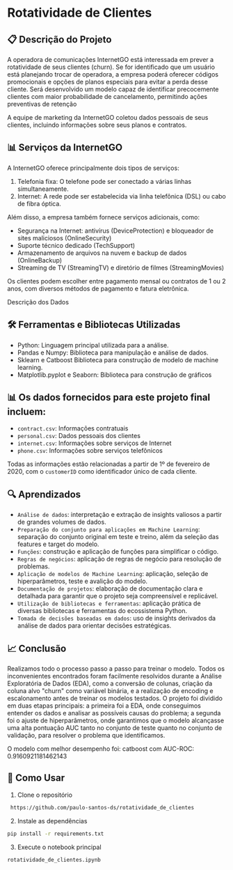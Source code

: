 # Rotatividade de Clientes


## 📋 Descrição do Projeto

A operadora de comunicações InternetGO está interessada em prever a rotatividade de seus clientes (churn). Se for identificado que um usuário está planejando trocar de operadora, a empresa poderá oferecer códigos promocionais e opções de planos especiais para evitar a perda desse cliente. Será desenvolvido um modelo capaz de identificar precocemente clientes com maior probabilidade de cancelamento, permitindo ações preventivas de retenção

A equipe de marketing da InternetGO coletou dados pessoais de seus clientes, incluindo informações sobre seus planos e contratos.

## 📊 Serviços da InternetGO

A InternetGO oferece principalmente dois tipos de serviços:

1. Telefonia fixa: O telefone pode ser conectado a várias linhas simultaneamente.
2. Internet: A rede pode ser estabelecida via linha telefônica (DSL) ou cabo de fibra óptica.

Além disso, a empresa também fornece serviços adicionais, como:

- Segurança na Internet: antivírus (DeviceProtection) e bloqueador de sites maliciosos (OnlineSecurity)
- Suporte técnico dedicado (TechSupport)
- Armazenamento de arquivos na nuvem e backup de dados (OnlineBackup)
- Streaming de TV (StreamingTV) e diretório de filmes (StreamingMovies)

Os clientes podem escolher entre pagamento mensal ou contratos de 1 ou 2 anos, com diversos métodos de pagamento e fatura eletrônica.

Descrição dos Dados

## 🛠️ Ferramentas e Bibliotecas Utilizadas
- Python: Linguagem principal utilizada para a análise.
- Pandas e Numpy: Biblioteca para manipulação e análise de dados.
- Sklearn e Catboost Biblioteca para construção de modelo de machine learning.
- Matplotlib.pyplot e Seaborn: Biblioteca para construção de gráficos

## 📊 Os dados fornecidos para este projeto final incluem:

- `contract.csv`: Informações contratuais
- `personal.csv`: Dados pessoais dos clientes
- `internet.csv`: Informações sobre serviços de Internet
- `phone.csv`: Informações sobre serviços telefônicos

Todas as informações estão relacionadas a partir de 1º de fevereiro de 2020, com o `customerID` como identificador único de cada cliente.

## 🔍 Aprendizados

- `Análise de dados`: interpretação e extração de insights valiosos a partir de grandes volumes de dados.
- `Preparação do conjunto para aplicações em Machine Learning`: separação do conjunto original em teste e treino, além da seleção das features e target do modelo.
- `Funções`: construção e aplicação de funções para simplificar o código.
-  `Regras de negócios`: aplicação de regras de negócio para resolução de problemas.
-  `Aplicação de modelos de Machine Learning`: aplicação, seleção de hiperparâmetros, teste e avalição do modelo.
-  `Documentação de projetos`: elaboração de documentação clara e detalhada para garantir que o projeto seja compreensível e replicável.
- `Utilização de bibliotecas e ferramentas`: aplicação prática de diversas bibliotecas e ferramentas do ecossistema Python.
- `Tomada de decisões baseadas em dados`: uso de insights derivados da análise de dados para orientar decisões estratégicas.

## 📈 Conclusão

Realizamos todo o processo passo a passo para treinar o modelo. Todos os inconvenientes encontrados foram facilmente resolvidos durante a Análise Exploratória de Dados (EDA), como a conversão de colunas, criação da coluna alvo "churn" como variável binária, e a realização de encoding e escalonamento antes de treinar os modelos testados. O projeto foi dividido em duas etapas principais: a primeira foi a EDA, onde conseguimos entender os dados e analisar as possíveis causas do problema; a segunda foi o ajuste de hiperparâmetros, onde garantimos que o modelo alcançasse uma alta pontuação AUC tanto no conjunto de teste quanto no conjunto de validação, para resolver o problema que identificamos.

O modelo com melhor desempenho foi: catboost com AUC-ROC: 0.9160921181462143


## 🚀 Como Usar

1. Clone o repositório
```bash
 https://github.com/paulo-santos-ds/rotatividade_de_clientes
```

2. Instale as dependências
```bash
pip install -r requirements.txt
```

3. Execute o notebook principal
```bash
rotatividade_de_clientes.ipynb
```
